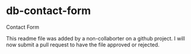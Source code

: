 # db-contact-form
Contact Form

This readme file was added by a non-collaborter on a github project. I will now submit a pull request to have the file approved or rejected.

